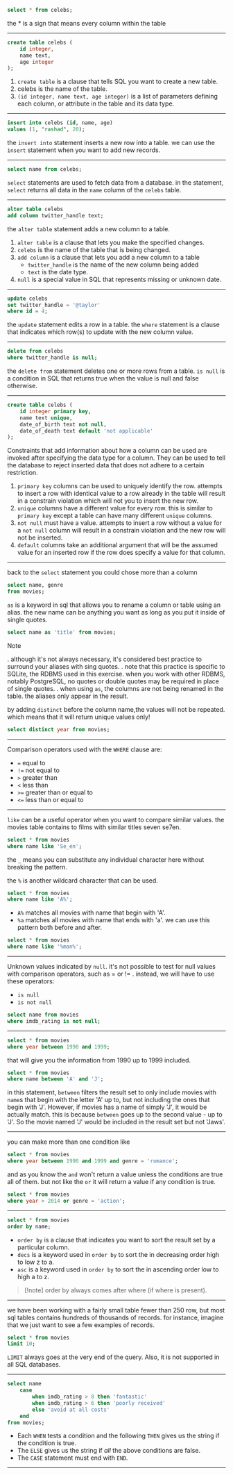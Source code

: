 ```sql
select * from celebs;
```
the * is a sign that means every column within the table

---

```sql
create table celebs (
	id integer,
	name text,
	age integer
);
```
1. `create table` is a clause that tells SQL you want to create a new table.
2. celebs is the name of the table.
3. `(id integer, name text, age integer)` is a list of parameters defining each column,
or attribute in the table and its data type.

---

```sql
insert into celebs (id, name, age)
values (1, "rashad", 20);
```
the `insert into` statement inserts a new row into a table.
we can use the `insert` statement when you want to add new records.

---

```sql
select name from celebs;
```
`select` statements are used to fetch data from a database. in the statement, `select` returns all data in the `name` column of the `celebs` table.

---

```sql
alter table celebs
add column twitter_handle text;
```
the `alter table` statement adds a new column to a table.
1. `alter table` is a clause that lets you make the specified changes.
2. `celebs` is the name of the table that is being changed.
3. `add column` is a clause that lets you add a new column to a table
	 - `twitter_handle` is the name of the new column being added
	 - `text` is the date type.
 1. `null` is a special value in SQL that represents missing or unknown date.

---

```sql
update celebs
set twitter_handle = '@taylor'
where id = 4;
```
the `update` statement edits a row in a table.
the `where` statement is a clause that indicates which row(s) to update with the new
column value.

---

```sql
delete from celebs
where twitter_handle is null;
```
the `delete from` statement deletes one or more rows from a table. 
`is null` is a condition in SQL that returns true when the value is null and false otherwise.

---

```sql
create table celebs (
	id integer primary key,
	name text unique,
	date_of_birth text not null,
	date_of_death text default 'not applicable'
);
```
Constraints that add information about how a column can be used are invoked after
specifying the data type for a column. They can be used to tell the database to reject
inserted data that does not adhere to a certain restriction.

1. `primary key` columns can be used to uniquely identify the row. attempts to insert a row with identical value to a row already in the table will result in a constrain violation which will not you to insert the new row.
2. `unique` columns have a different value for every row. this is similar to `primary key` except a table can have many different `unique` columns.
3. `not null` must have a value. attempts to insert a row without a value for a `not null` column will result in a constrain violation and the new row will not be inserted.
4. `default` columns take an additional argument that will be the assumed value for an inserted row if the row does specify a value for that column.

---

back to the `select` statement you could chose more than a column
```sql
select name, genre
from movies;
```

`as` is a keyword in sql that allows you to rename a column or table using an alias.
the new name can be anything you want as long as you put it inside of single quotes. 
```sql
select name as 'title' from movies;
```
>[!note]
> . although it's not always necessary, it's considered best practice to surround your aliases with sing quotes.
> 	. note that this practice is specific to SQLite, the RDBMS used in this exercise. when you work with other RDBMS, notably PostgreSQL, no quotes or double quotes may be required in place of single quotes.
> . when using `as`, the columns are not being renamed in the table. 
> the aliases only appear in the result.

by adding `distinct` before the column name,the values will not be repeated. which means that it will return unique values only!
```sql
select distinct year from movies;
```

---
Comparison operators used with the `WHERE` clause are:

- `=` equal to
- `!=` not equal to
- `>` greater than
- `<` less than
- `>=` greater than or equal to
- `<=` less than or equal to

---
`like` can be a useful operator when you want to compare similar values.
the movies table contains to films with similar titles seven se7en.
```sql
select * from movies
where name like 'Se_en';
```
the `_` means you can substitute any individual character here without breaking the pattern.

the `%` is another wildcard character that can be used.
```sql
select * from movies
where name like 'A%';
```
- `A%` matches all movies with name that begin with 'A'.
- `%a` matches all movies with name that ends with 'a'.
we can use this pattern both before and after.
```sql
select * from movies
where name like '%man%';
```

---

Unknown values indicated by `null`.
it's not possible to test for null values with comparison operators, such as = or != .
instead, we will have to use these operators:
- `is null`
- `is not null`
```sql
select name from movies
where imdb_rating is not null;
```

---

```sql
select * from movies
where year between 1990 and 1999;
```
that will give you the information from 1990 up to 1999 included.
```sql
select * from movies
where name between 'A' and 'J';
```
in this statement, `between` filters the result set to only include movies with `name`s that begin with the letter 'A' up to,
but not including the ones that begin with 'J'.
However, if movies has a name of simply 'J', it would be actually match. this is because `between` goes up to the second value - up to 'J'. So the movie named 'J' would be included in the result set but not 'Jaws'.

---

you can make more than one condition like 
```sql
select * from movies
where year between 1990 and 1999 and genre = 'romance';
```
and as you know the `and` won't return a value unless the conditions are true all of them.
but not like the `or` it will return a value if any condition is true.
```sql
select * from movies
where year > 2014 or genre = 'action';
```

---

```sql
select * from movies
order by name;
```
- `order by` is a clause that indicates you want to sort the result set by a particular column.
- `decs` is a keyword used in `order by` to sort the in decreasing order high to low z to a.
- `asc` is a keyword used in `order by` to sort the in ascending order low to high a to z. 
>[!note] order by always comes after where (if where is present).

---

we have been working with a fairly small table fewer than 250 row,
but most sql tables contains hundreds of thousands of records.
for instance, imagine that we just want to see a few examples of records.
```sql
select * from movies
limit 10;
```
`LIMIT` always goes at the very end of the query. Also, it is not supported in all SQL databases.

---

```sql
select name
	case
		when imdb_rating > 8 then 'fantastic'
		when imdb_rating > 6 then 'poorly received'
		else 'avoid at all costs'
	end
from movies;
```
- Each `WHEN` tests a condition and the following `THEN` gives us the string if the condition is true.
- The `ELSE` gives us the string if _all_ the above conditions are false.
- The `CASE` statement must end with `END`.

---

